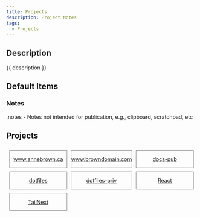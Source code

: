 ```yaml
---
title: Projects
description: Project Notes
tags:
  - Projects
---
```


## Description

{{ description }}

## Default Items

### Notes

.notes - Notes not intended for publication, e.g., clipboard, scratchpad, etc

## Projects

<style>
.outter-container {
  padding: 0.5rem;
  display: grid;
  grid-template-columns: 1fr 1fr 1fr; /* Fractional  */
  gap: 10px;
    /* column-gap: 10px; 
    row-gap: 20px; */
}

.item-00 {
  text-align: center;
  border: 0.25px solid gray;
}
</style>

<div class="outter-container">
    <div class="item-00 box1"><a href="ab/"><p>www.annebrown.ca</p></a></div>
    <div class="item-00 box1"><a href="bd/"><p>www.browndomain.com</p></a></div>
    <div class="item-00 box1"><a href="docs-pub/"><p>docs-pub</p></a></div>
    <div class="item-00 box1"><a href="dotfiles"><p>dotfiles</p></a></div>
    <div class="item-00 box1"><a href="dotfiles-priv/"><p>dotfiles-priv</p></a></div>
    <div class="item-00 box1"><a href="react/"><p>React</p></a></div> 
    <div class="item-00 box1"><a href="tailnext/"><p>TailNext</p></a></div>  
</div>

